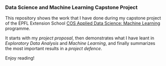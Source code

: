 ### Data Science and Machine Learning Capstone Project
This repository shows the work that I have done during my capstone project of the EPFL Extension School [COS Applied Data Science: Machine Learning](https://www.extensionschool.ch/learn/applied-data-science-machine-learning) programme.

It starts with my *project proposal*, then demonstrates what I have leant in *Exploratory Data Analysis* and *Machine Learning*, and finally summarizes the most important results in a *project defence*.

Enjoy reading!
